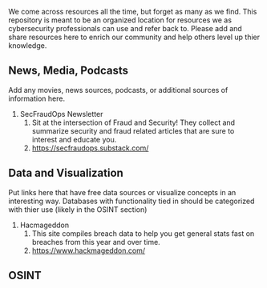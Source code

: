 We come across resources all the time, but forget as many as we find. 
This repository is meant to be an organized location for resources we as cybersecurity professionals can use and refer back to. 
Please add and share resources here to enrich our community and help others level up thier knowledge.

## News, Media, Podcasts
Add any movies, news sources, podcasts, or additional sources of information here.

1. SecFraudOps Newsletter
     1.	Sit at the intersection of Fraud and Security! They collect and summarize security and fraud related articles that are sure to interest and educate you.
     2.	https://secfraudops.substack.com/

## Data and Visualization
Put links here that have free data sources or visualize concepts in an interesting way. 
Databases with functionality tied in should be categorized with thier use (likely in the OSINT section)

1. Hacmageddon
     1.	This site compiles breach data to help you get general stats fast on breaches from this year and over time.
     2.	https://www.hackmageddon.com/


## OSINT

